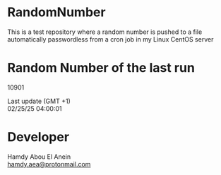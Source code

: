 # RandomNumber    
This is a test repository where a random number is pushed to a file automatically passwordless from a cron job in my Linux CentOS server    
# Random Number of the last run   
10901
      
Last update (GMT +1)    
02/25/25 04:00:01
# Developer    
Hamdy Abou El Anein   
hamdy.aea@protonmail.com
